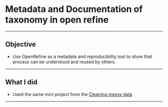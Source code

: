 # Metadata and Documentation of taxonomy in open refine
---
## Objective
- Use OpenRefine as a metadata and reproducibility tool to show that process can be understood and reused by others.

---
## What I did
- Used the same mini project from the [Cleaning messy data](./Cleaning-messy-data/)

---


